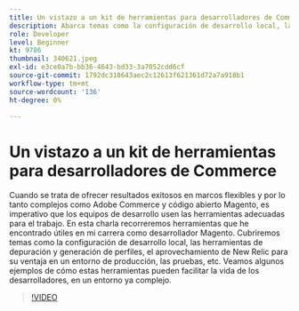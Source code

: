 ```yaml
---
title: Un vistazo a un kit de herramientas para desarrolladores de Commerce
description: Abarca temas como la configuración de desarrollo local, las herramientas de depuración y generación de perfiles, el aprovechamiento de New Relic para su ventaja en un entorno de producción y las pruebas.
role: Developer
level: Beginner
kt: 9786
thumbnail: 340621.jpeg
exl-id: e3ce0a7b-bb36-4643-bd33-3a7052cdd6cf
source-git-commit: 1792dc318643aec2c12613f621361d72a7a918b1
workflow-type: tm+mt
source-wordcount: '136'
ht-degree: 0%

---
```


# Un vistazo a un kit de herramientas para desarrolladores de Commerce

Cuando se trata de ofrecer resultados exitosos en marcos flexibles y por lo tanto complejos como Adobe Commerce y código abierto Magento, es imperativo que los equipos de desarrollo usen las herramientas adecuadas para el trabajo. En esta charla recorreremos herramientas que he encontrado útiles en mi carrera como desarrollador Magento. Cubriremos temas como la configuración de desarrollo local, las herramientas de depuración y generación de perfiles, el aprovechamiento de New Relic para su ventaja en un entorno de producción, las pruebas, etc. Veamos algunos ejemplos de cómo estas herramientas pueden facilitar la vida de los desarrolladores, en un entorno ya complejo.

>[!VIDEO](https://video.tv.adobe.com/v/340621/?quality=12&learn=on)

